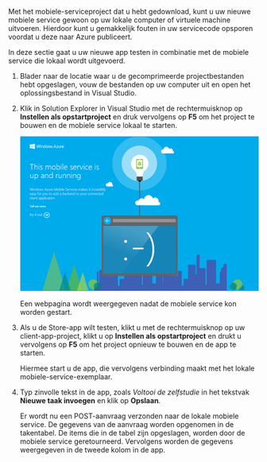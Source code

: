 
Met het mobiele-serviceproject dat u hebt gedownload, kunt u uw nieuwe mobiele service gewoon op uw lokale computer of virtuele machine uitvoeren. Hierdoor kunt u gemakkelijk fouten in uw servicecode opsporen voordat u deze naar Azure publiceert.

In deze sectie gaat u uw nieuwe app testen in combinatie met de mobiele service die lokaal wordt uitgevoerd.

1. Blader naar de locatie waar u de gecomprimeerde projectbestanden hebt opgeslagen, vouw de bestanden op uw computer uit en open het oplossingsbestand in Visual Studio.

2. Klik in Solution Explorer in Visual Studio met de rechtermuisknop op **Instellen als opstartproject** en druk vervolgens op **F5** om het project te bouwen en de mobiele service lokaal te starten.

    ![](./media/mobile-services-dotnet-backend-test-local-service-dotnet/mobile-service-startup.png)

    Een webpagina wordt weergegeven nadat de mobiele service kon worden gestart.

3. Als u de Store-app wilt testen, klikt u met de rechtermuisknop op uw client-app-project, klikt u op **Instellen als opstartproject** en drukt u vervolgens op **F5** om het project opnieuw te bouwen en de app te starten.

    Hiermee start u de app, die vervolgens verbinding maakt met het lokale mobiele-service-exemplaar.   

4. Typ zinvolle tekst in de app, zoals _Voltooi de zelfstudie_ in het tekstvak **Nieuwe taak invoegen** en klik op **Opslaan**.

    Er wordt nu een POST-aanvraag verzonden naar de lokale mobiele service. De gegevens van de aanvraag worden opgenomen in de takentabel. De items die in de tabel zijn opgeslagen, worden door de mobiele service geretourneerd. Vervolgens worden de gegevens weergegeven in de tweede kolom in de app.


<!--HONumber=Jun16_HO2-->


